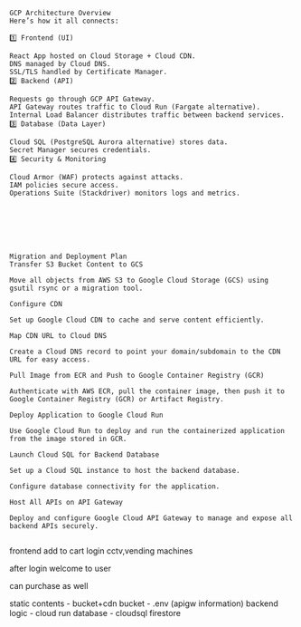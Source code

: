 

```
GCP Architecture Overview
Here’s how it all connects:

1️⃣ Frontend (UI)

React App hosted on Cloud Storage + Cloud CDN.
DNS managed by Cloud DNS.
SSL/TLS handled by Certificate Manager.
2️⃣ Backend (API)

Requests go through GCP API Gateway.
API Gateway routes traffic to Cloud Run (Fargate alternative).
Internal Load Balancer distributes traffic between backend services.
3️⃣ Database (Data Layer)

Cloud SQL (PostgreSQL Aurora alternative) stores data.
Secret Manager secures credentials.
4️⃣ Security & Monitoring

Cloud Armor (WAF) protects against attacks.
IAM policies secure access.
Operations Suite (Stackdriver) monitors logs and metrics.






```

```

Migration and Deployment Plan
Transfer S3 Bucket Content to GCS

Move all objects from AWS S3 to Google Cloud Storage (GCS) using gsutil rsync or a migration tool.

Configure CDN

Set up Google Cloud CDN to cache and serve content efficiently.

Map CDN URL to Cloud DNS

Create a Cloud DNS record to point your domain/subdomain to the CDN URL for easy access.

Pull Image from ECR and Push to Google Container Registry (GCR)

Authenticate with AWS ECR, pull the container image, then push it to Google Container Registry (GCR) or Artifact Registry.

Deploy Application to Google Cloud Run

Use Google Cloud Run to deploy and run the containerized application from the image stored in GCR.

Launch Cloud SQL for Backend Database

Set up a Cloud SQL instance to host the backend database.

Configure database connectivity for the application.

Host All APIs on API Gateway

Deploy and configure Google Cloud API Gateway to manage and expose all backend APIs securely.


```

frontend
                  add to cart login
cctv,vending machines


after login welcome to user

can purchase as well

static contents - bucket+cdn
bucket - .env (apigw information)
backend logic - cloud run
database - cloudsql
           firestore






           

















